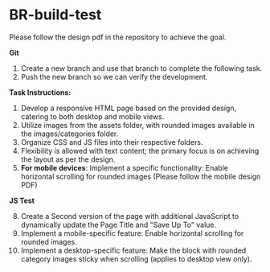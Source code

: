 # BR-build-test


Please follow the design pdf in the repository to achieve the goal.

**Git**
1. Create a new branch and use that branch to complete the following task.
2. Push the new branch so we can verify the development.

**Task Instructions:**

1. Develop a responsive HTML page based on the provided design, catering to both desktop and mobile views.
2. Utilize images from the assets folder, with rounded images available in the images/categories folder.
3. Organize CSS and JS files into their respective folders.
4. Flexibility is allowed with text content; the primary focus is on achieving the layout as per the design.
5. **For mobile devices**: Implement a specific functionality: Enable horizontal scrolling for rounded images (Please follow the mobile design PDF)

**JS Test**

8. Create a Second version of the page with additional JavaScript to dynamically update the Page Title and "Save Up To" value.
9. Implement a mobile-specific feature: Enable horizontal scrolling for rounded images.
10. Implement a desktop-specific feature: Make the block with rounded category images sticky when scrolling (applies to desktop view only).
